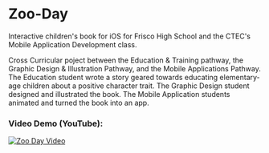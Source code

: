 # Zoo-Day
Interactive children's book for iOS for Frisco High School and the CTEC's Mobile Application Development class.

Cross Curricular poject between the Education & Training pathway, the Graphic Design & Illustration Pathway,
and the Mobile Applications Pathway. The Education student wrote a story geared towards educating elementary-age
children about a positive character trait. The Graphic Design student designed and illustrated the book. The Mobile
Application students animated and turned the book into an app.

### Video Demo (YouTube):
[![Zoo Day Video](http://img.youtube.com/vi/t2s5rteQ4Cw/0.jpg)](http://www.youtube.com/watch?v=t2s5rteQ4Cw "Zoo Day Demo")
